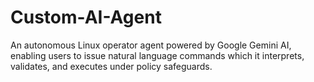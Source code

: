# Custom-AI-Agent
An autonomous Linux operator agent powered by Google Gemini AI, enabling users to issue natural language commands which it interprets, validates, and executes under policy safeguards.
